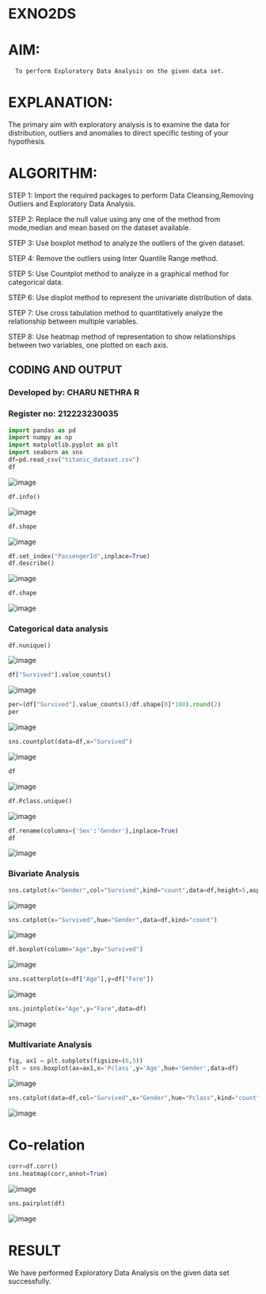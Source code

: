 # EXNO2DS
# AIM:
      To perform Exploratory Data Analysis on the given data set.
      
# EXPLANATION:
  The primary aim with exploratory analysis is to examine the data for distribution, outliers and anomalies to direct specific testing of your hypothesis.
  
# ALGORITHM:
STEP 1: Import the required packages to perform Data Cleansing,Removing Outliers and Exploratory Data Analysis.

STEP 2: Replace the null value using any one of the method from mode,median and mean based on the dataset available.

STEP 3: Use boxplot method to analyze the outliers of the given dataset.

STEP 4: Remove the outliers using Inter Quantile Range method.

STEP 5: Use Countplot method to analyze in a graphical method for categorical data.

STEP 6: Use displot method to represent the univariate distribution of data.

STEP 7: Use cross tabulation method to quantitatively analyze the relationship between multiple variables.

STEP 8: Use heatmap method of representation to show relationships between two variables, one plotted on each axis.

## CODING AND OUTPUT
### Developed by: CHARU NETHRA R
### Register no: 212223230035
```py
import pandas as pd
import numpy as np
import matplotlib.pyplot as plt
import seaborn as sns  
df=pd.read_csv("titanic_dataset.csv")
df
```
![image](https://github.com/user-attachments/assets/0a6919fd-24c7-4e3e-8bc9-20c2e6c850a0)

```py
df.info()
```
![image](https://github.com/user-attachments/assets/84c60709-2ede-43ce-b089-246cda7f8418)

```py
df.shape
```
![image](https://github.com/user-attachments/assets/c0dfa8d6-79f7-4597-9a12-e3c6e36f09d8)

```py
df.set_index("PassengerId",inplace=True)
df.describe()
```
![image](https://github.com/user-attachments/assets/68962cd3-54c9-49ea-b9e4-cb8a6d122194)

```py
df.shape
```
![image](https://github.com/user-attachments/assets/1a87d127-2173-448f-829f-023b2d61816e)

### Categorical data analysis
```py
df.nunique()
```
![image](https://github.com/user-attachments/assets/d5f6d51b-1396-4164-b784-0ee80675707a)


```py
df["Survived"].value_counts()
```
![image](https://github.com/user-attachments/assets/3fedfc48-6e48-4589-9f59-cf7895c9189d)

```py
per=(df["Survived"].value_counts()/df.shape[0]*100).round(2)
per
```
![image](https://github.com/user-attachments/assets/1b04b9c6-266e-4406-8da8-c13abeea29d4)

```py
sns.countplot(data=df,x="Survived")
```
![image](https://github.com/user-attachments/assets/0587ba82-30fe-4ea7-b1f7-fcbd0cc6ac15)


```py
df
```
![image](https://github.com/user-attachments/assets/8485c48c-2548-4950-8a14-09ecd0cfb89e)

```py
df.Pclass.unique()
```
![image](https://github.com/user-attachments/assets/68e7e87f-cd47-449f-b215-10b210d0f141)

```py
df.rename(columns={'Sex':'Gender'},inplace=True)
df
```
![image](https://github.com/user-attachments/assets/9634f01b-a334-4a3f-a3f7-a1e112300d3b)

### Bivariate Analysis
```py
sns.catplot(x="Gender",col="Survived",kind="count",data=df,height=5,aspect=.7)
```
![image](https://github.com/user-attachments/assets/74935e66-3dc9-4e0b-9270-7cbbe1b9e9c2)

```py
sns.catplot(x="Survived",hue="Gender",data=df,kind="count")
```
![image](https://github.com/user-attachments/assets/db8144e3-21a8-47fc-a1d7-40deb7766e1f)

```py
df.boxplot(column="Age",by="Survived")
```
![image](https://github.com/user-attachments/assets/50543f68-58a1-4f52-a432-71b698c0fe5c)

```py
sns.scatterplot(x=df["Age"],y=df["Fare"])
```
![image](https://github.com/user-attachments/assets/5123da08-5522-4d2e-9149-c1eb0e302fea)

```py
sns.jointplot(x="Age",y="Fare",data=df)
```
![image](https://github.com/user-attachments/assets/995a304b-70b7-45cc-8dd6-a441c55a940e)


### Multivariate Analysis
```py
fig, ax1 = plt.subplots(figsize=(8,5))
plt = sns.boxplot(ax=ax1,x='Pclass',y='Age',hue='Gender',data=df)
```
![image](https://github.com/user-attachments/assets/3a7ac7a3-f59b-48e6-a757-7b9271887817)

```py
sns.catplot(data=df,col="Survived",x="Gender",hue="Pclass",kind="count")
```
![image](https://github.com/user-attachments/assets/f66b44e8-40d1-40de-b67c-a4f46c48703f)

# Co-relation
```py
corr=df.corr()
sns.heatmap(corr,annot=True)
```
![image](https://github.com/user-attachments/assets/a533f225-2b6e-4e51-812c-77cac0c2f56a)

```py
sns.pairplot(df)
```
![image](https://github.com/user-attachments/assets/b0267798-d3d4-4fa2-a42e-041e26126e0b)

# RESULT
We have performed Exploratory Data Analysis on the given data set successfully.

